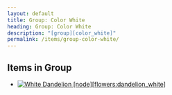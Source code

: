 ```yaml
---
layout: default
title: Group: Color White
heading: Group: Color White
description: "[group][color_white]"
permalink: /items/group-color-white/
---
```



## Items in Group

<ul class="list-items clearfix">
    <li><a href="{{site.baseurl}}/items/flowers-dandelion-white/"><img src="{{site.baseurl}}/assets/img/items/itemcubes/flowers_dandelion_white.png" data-toggle="tooltip" title="White Dandelion [node][flowers:dandelion_white]"></a></li>
</ul>

